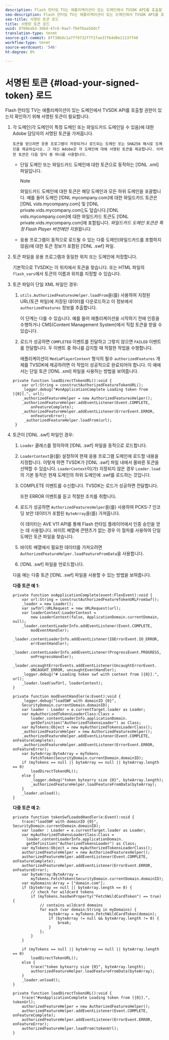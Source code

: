 ```yaml
---
description: Flash 런타임 TV는 애플리케이션이 있는 도메인에서 TVSDK API를 호출할 권한이 있는지 확인하기 위해 서명된 토큰이 필요합니다.
seo-description: Flash 런타임 TV는 애플리케이션이 있는 도메인에서 TVSDK API를 호출할 권한이 있는지 확인하기 위해 서명된 토큰이 필요합니다.
seo-title: 서명된 토큰 로드
title: 서명된 토큰 로드
uuid: 8760eab3-3d6d-47c6-9aa7-f64f6aa5ddcf
translation-type: tm+mt
source-git-commit: 8ff38bdc1a7ff9732f7f1fae37f64d0e1113ff40
workflow-type: tm+mt
source-wordcount: '546'
ht-degree: 0%

---
```



# 서명된 토큰 {#load-your-signed-token} 로드

Flash 런타임 TV는 애플리케이션이 있는 도메인에서 TVSDK API를 호출할 권한이 있는지 확인하기 위해 서명된 토큰이 필요합니다.

1. 각 도메인(각 도메인이 특정 도메인 또는 와일드카드 도메인일 수 있음)에 대한 Adobe 담당자의 서명된 토큰을 가져옵니다.

       토큰을 얻으려면 응용 프로그램이 저장되거나 로드되는 도메인 또는 SHA256 해시로 도메인을 제공하십시오. 그 대신 Adobe은 각 도메인에 대해 서명된 토큰을 제공합니다. 이러한 토큰은 다음 양식 중 하나를 사용합니다.
   
   * 단일 도메인 또는 와일드카드 도메인에 대한 토큰으로 동작하는 [!DNL .xml] 파일입니다.

      >[!NOTE]
      >
      >와일드카드 도메인에 대한 토큰은 해당 도메인과 모든 하위 도메인을 포괄합니다. 예를 들어 도메인 [!DNL mycompany.com]에 대한 와일드카드 토큰은 [!DNL vids.mycompany.com] 및 [!DNL private.vids.mycompany.com];도 덮습니다.[!DNL vids.mycompany.com]에 대한 와일드카드 토큰도 [!DNL private.vids.mycompany.com]에 포함됩니다. *와일드카드 도메인 토큰은 특정 Flash Player 버전에만 지원됩니다.*

   * 응용 프로그램이 동적으로 로드될 수 있는 다중 도메인(와일드카드를 포함하지 않음)에 대한 토큰 정보가 포함된 [!DNL .swf] 파일.

1. 토큰 파일을 응용 프로그램과 동일한 위치 또는 도메인에 저장합니다.

   기본적으로 TVSDK는 이 위치에서 토큰을 찾습니다. 또는 HTML 파일의 `flash_vars`에서 토큰의 이름과 위치를 지정할 수 있습니다.
1. 토큰 파일이 단일 XML 파일인 경우:
   1. `utils.AuthorizedFeaturesHelper.loadFrom`을(를) 사용하여 지정된 URL(토큰 파일)에 저장된 데이터를 다운로드하고 이 정보에서 `authorizedFeatures` 정보를 추출합니다.

      이 단계는 다를 수 있습니다. 예를 들어 애플리케이션을 시작하기 전에 인증을 수행하거나 CMS(Content Management System)에서 직접 토큰을 받을 수 있습니다.

   1. 로드가 성공하면 `COMPLETED` 이벤트를 전달하고 그렇지 않으면 `FAILED` 이벤트를 전달합니다. 두 이벤트 중 하나를 감지할 때 적절한 작업을 수행합니다.

      애플리케이션이 `MediaPlayerContext` 형식의 필수 `authorizedFeatures` 개체를 TVSDK에 제공하려면 이 작업이 성공적으로 완료되어야 합니다.
   이 예에서는 단일 토큰 [!DNL .xml] 파일을 사용하는 방법을 보여줍니다.

   ```
   private function loadDirectTokenURL():void { 
       var url:String = constructAuthorizedFeatureTokenURL(); 
       _logger.debug("#onApplicationComplete Loading token from [{0}].", url); 
       _authorizedFeatureHelper = new AuthorizedFeaturesHelper(); 
       _authorizedFeatureHelper.addEventListener(Event.COMPLETE,  
           onFeatureComplete); 
       _authorizedFeatureHelper.addEventListener(ErrorEvent.ERROR,  
           onFeatureError); 
        _authorizedFeatureHelper.loadFrom(url); 
    }
   ```

1. 토큰이 [!DNL .swf] 파일인 경우:
   1. `Loader` 클래스를 정의하여 [!DNL .swf] 파일을 동적으로 로드합니다.
   1. `LoaderContext`을(를) 설정하여 현재 응용 프로그램 도메인에 로드할 내용을 지정합니다. 이렇게 하면 TVSDK가 [!DNL .swf] 파일 내에서 올바른 토큰을 선택할 수 있습니다. `LoaderContext`이(가) 지정되지 않은 경우 `Loader.load`의 기본 동작은 현재 도메인의 하위 도메인에 .swf를 로드하는 것입니다.
   1. COMPLETE 이벤트를 수신합니다. TVSDK는 로드가 성공하면 전달합니다.

      또한 ERROR 이벤트를 듣고 적절한 조치를 취합니다.
   1. 로드가 성공하면 `AuthorizedFeaturesHelper`을(를) 사용하여 PCKS-7 인코딩 보안 데이터가 포함된 `ByteArray`을(를) 가져옵니다.

      이 데이터는 AVE V11 API를 통해 Flash 런타임 플레이어에서 인증 승인을 얻는 데 사용됩니다. 바이트 배열에 콘텐츠가 없는 경우 이 절차를 사용하여 단일 도메인 토큰 파일을 찾습니다.
   1. 바이트 배열에서 필요한 데이터를 가져오려면 `AuthorizedFeatureHelper.loadFeatureFromData`을 사용합니다.
   1. [!DNL .swf] 파일을 언로드합니다.

   다음 예는 다중 토큰 [!DNL .swf] 파일을 사용할 수 있는 방법을 보여줍니다.

   **다중 토큰 예 1:**

   ```
   private function onApplicationComplete(event:FlexEvent):void { 
       var url:String = constructAuthorizedFeatureTokenURLFromSwf();   
       _loader = new Loader(); 
       var swfUrl:URLRequest = new URLRequest(url); 
       var loaderContext:LoaderContext =  
           new LoaderContext(false, ApplicationDomain.currentDomain, null); 
       _loader.contentLoaderInfo.addEventListener(Event.COMPLETE,  
           modEventHandler); 
       _loader.contentLoaderInfo.addEventListener(IOErrorEvent.IO_ERROR,  
           errEventHandler); 
       _loader.contentLoaderInfo.addEventListener(ProgressEvent.PROGRESS,  
           onProgressHandler); 
       _loader.uncaughtErrorEvents.addEventListener(UncaughtErrorEvent. 
           UNCAUGHT_ERROR, uncaughtEventHandler); 
       _logger.debug("# Loading token swf with context from [{0}].", url); 
       _loader.load(swfUrl, loaderContext); 
   } 
   
   private function modEventHandler(e:Event):void { 
       _logger.debug("loadSWF with domainID {0}",  
       SecurityDomain.currentDomain.domainID); 
       var loader : Loader = e.currentTarget.loader as Loader; 
       var myAuthorizedTokensLoaderClass:Class =  
           loader.contentLoaderInfo.applicationDomain. 
           getDefinition("AuthorizedTokensLoader") as Class; 
       var myTokens:Object = new myAuthorizedTokensLoaderClass(); 
       _authorizedFeatureHelper = new AuthorizedFeaturesHelper(); 
       _authorizedFeatureHelper.addEventListener(Event.COMPLETE, onFeatureComplete); 
       _authorizedFeatureHelper.addEventListener(ErrorEvent.ERROR, onFeatureError); 
       var byteArray:ByteArray = myTokens. 
           FetchToken(SecurityDomain.currentDomain.domainID); 
       if (myTokens == null || byteArray == null || byteArray.length == 0) 
           loadDirectTokenURL(); 
       else { 
           _logger.debug("token bytearry size {0}", byteArray.length); 
           _authorizedFeatureHelper.loadFeatureFromData(byteArray); 
       } 
       _loader.unload(); 
   } 
   ```

   **다중 토큰 예 2:**

   ```
   private function tokenSwfLoadedHandler(e:Event):void { 
       trace("loadSWF with domainID {0}", SecurityDomain.currentDomain.domainID); 
       var loader : Loader = e.currentTarget.loader as Loader; 
       var myAuthorizedTokensLoaderClass:Class =  
         loader.contentLoaderInfo.applicationDomain. 
         getDefinition("AuthorizedTokensLoader") as Class; 
       var myTokens:Object = new myAuthorizedTokensLoaderClass(); 
       authorizedFeatureHelper = new AuthorizedFeaturesHelper(); 
       authorizedFeatureHelper.addEventListener(Event.COMPLETE, onFeatureComplete); 
       authorizedFeatureHelper.addEventListener(ErrorEvent.ERROR, onFeatureError); 
       var byteArray:ByteArray =  
           myTokens.FetchToken(SecurityDomain.currentDomain.domainID); 
       var myDomains:Array = ["domain.com"]; 
       if (byteArray == null || byteArray.length == 0) { 
           // check for wildcard tokens 
           if (myTokens.hasOwnProperty("FetchWildCardToken") == true) { 
               // contains wildcard domains 
               for each (var domain:String in myDomains) { 
                   byteArray = myTokens.FetchWildCardToken(domain); 
                   if (byteArray != null && byteArray.length != 0) { 
                       break; 
                   } 
               }; 
           } 
       } 
   
       if (myTokens == null || byteArray == null || byteArray.length == 0) 
           loadDirectTokenURL(); 
       else { 
           trace("token bytearry size {0}", byteArray.length); 
           authorizedFeatureHelper.loadFeatureFromData(byteArray); 
       } 
       _loader.unload(); 
   } 
   
   private function loadDirectTokenURL():void { 
       trace("#onApplicationComplete Loading token from [{0}].", tokenUrl); 
       authorizedFeatureHelper = new AuthorizedFeaturesHelper(); 
       authorizedFeatureHelper.addEventListener(Event.COMPLETE, onFeatureComplete); 
       authorizedFeatureHelper.addEventListener(ErrorEvent.ERROR, onFeatureError); 
       authorizedFeatureHelper.loadFrom(tokenUrl); 
   }
   ```

